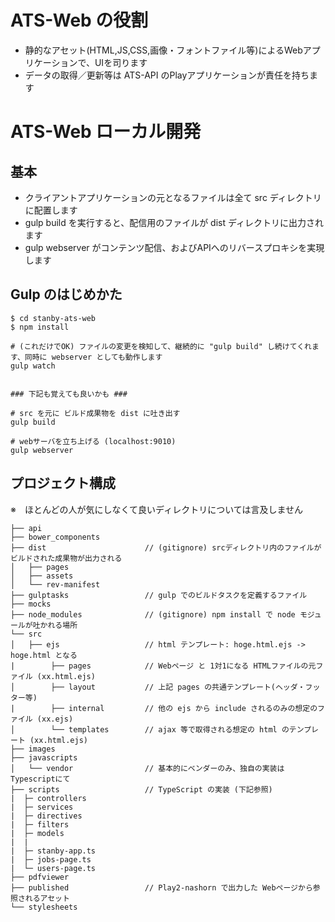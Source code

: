 # ATS-Web の役割
- 静的なアセット(HTML,JS,CSS,画像・フォントファイル等)によるWebアプリケーションで、UIを司ります
- データの取得／更新等は ATS-API のPlayアプリケーションが責任を持ちます


# ATS-Web ローカル開発

## 基本
- クライアントアプリケーションの元となるファイルは全て src ディレクトリに配置します
- gulp build を実行すると、配信用のファイルが dist ディレクトリに出力されます
- gulp webserver がコンテンツ配信、およびAPIへのリバースプロキシを実現します

## Gulp のはじめかた

```
$ cd stanby-ats-web
$ npm install

# (これだけでOK) ファイルの変更を検知して、継続的に "gulp build" し続けてくれます、同時に webserver としても動作します
gulp watch


### 下記も覚えても良いかも ###

# src を元に ビルド成果物を dist に吐き出す
gulp build

# webサーバを立ち上げる (localhost:9010)
gulp webserver

```


## プロジェクト構成

※　ほとんどの人が気にしなくて良いディレクトリについては言及しません

```
├── api
├── bower_components
├── dist                      // (gitignore) srcディレクトリ内のファイルがビルドされた成果物が出力される
│   ├── pages
│   ├── assets
│   └── rev-manifest
├── gulptasks                 // gulp でのビルドタスクを定義するファイル
├── mocks
├── node_modules              // (gitignore) npm install で node モジュールが吐かれる場所
└── src
│   ├── ejs                   // html テンプレート: hoge.html.ejs -> hoge.html となる
|        ├── pages            // Webページ と 1対1になる HTMLファイルの元ファイル (xx.html.ejs)
│        ├── layout           // 上記 pages の共通テンプレート(ヘッダ・フッター等)
|        ├── internal         // 他の ejs から include されるのみの想定のファイル (xx.ejs)
│        └── templates        // ajax 等で取得される想定の html のテンプレート (xx.html.ejs)
├── images
├── javascripts
│   └── vendor                // 基本的にベンダーのみ、独自の実装はTypescriptにて
├── scripts                   // TypeScript の実装 (下記参照)
|  ├─ controllers
|  ├─ services
|  ├─ directives
|  ├─ filters
|  ├─ models
|  |
|  ├─ stanby-app.ts
|  ├─ jobs-page.ts
|  └─ users-page.ts
├── pdfviewer
├── published                 // Play2-nashorn で出力した Webページから参照されるアセット
└── stylesheets

```
